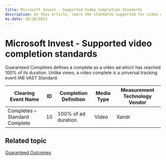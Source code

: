 ```yaml
---
title: Microsoft Invest - Supported Video Completion Standards
description: In this article, learn the standards supported for video completion.
ms.date: 10/28/2023
---
```


# Microsoft Invest - Supported video completion standards

Guaranteed Completes defines a complete as a video ad which has reached 100% of its duration. Unlike views, a video complete is a universal tracking event IAB VAST Standard.

| Clearing Event Name | ID | Completion Definition | Media Type | Measurement Technology Vendor |
|---|---|---|---|---|
| Completes – Standard Complete | 10 | 100% of ad duration | Video | Xandr |

## Related topic

[Guaranteed Outcomes](guaranteed-outcomes.md)
